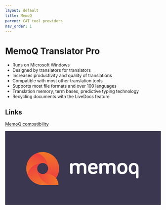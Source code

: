 ```yaml
---
layout: default
title: MemoQ
parent: CAT tool providers
nav_order: 1
---
```


# **MemoQ Translator Pro**

- Runs on Microsoft Windows
- Designed by translators for translators
- Increases productivity and quality of translations
- Compatible with most other translation tools
- Supports most file formats and over 100 languages
- Translation memory, term bases, predictive typing technology
- Recycling documents with the LiveDocs feature

## **Links**

[MemoQ compatibility](https://www.memoq.com/products/memoq-translator-pro)

![](../../assets/images/memoq1.png)